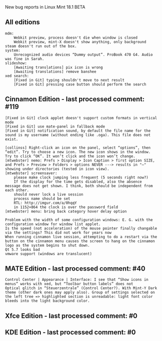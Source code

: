 New bug reports in Linux Mint 18.1 BETA

All editions
------------
    mdm:
        Webkit preview, process doesn't die when window is closed
        Webkit preview, mint-X doesn't show anything, only background
    steam doesn't run out of the box.
    system:
        Unrecognized audio devices “Dummy output”. ProBook 470 G4. Audio was fine in Sarah.
    slideshow:
        [Awaiting translations] pix icon is wrong
        [Awaiting translations] remove banshee
    xed search:
        [Fixed in Git] typing shouldn't move to next result
        [Fixed in Git] pressing case button should perform the search

Cinnamon Edition - last processed comment: #119
-----------------------------------------------
    [Fixed in Git] clock applet doesn't support custom formats in vertical mode
    [Fixed in Git] use mate-panel in fallback mode
    [Fixed in Git] notification sound, by default the file name for the sound is my username (without ending like .oga). This file does not exist.

    [collinss] Right-click an icon on the panel, select “options”, then “edit”. Try to choose a new icon. The new icon shows in the window. Try to click “OK”. It won’t click and the icon won’t change.
    [mtwebster] nemo: Prefs > Display > Icon Caption > first option SIZE, and Prefs > Preview > Folders > options NEVER ---> results in "–" showing under directories (tested in icon view).
    [mtwebster] screensaver:
        please make clock jumping less frequent (5 seconds right now?)
        If the display for the time gets disabled, also the absence message does not get shown. I think, both should be independent from each other.
        should never lock a live session
        process name should be set
        RTL: http://imgur.com/a/0hqqY
        in 1152×864 the clock is over the password field
    [mtwebster] menu: bring back category hover delay option

    Problem with the width of some configuration windows: E. G. with the configuration window for window list applet.
    Is the speed (not acceleration) of the mouse pointer finally changable via the settings? This did not work for years now
    When running cinnamon live session, attempting to do a restart via the button on the cinnamon menu causes the screen to hang on the cinnamon logo as the system begins to shut down.
    Qt 5.7 looks bad
    vmware support (windows are translucent)

MATE Edition - last processed comment: #40
------------------------------------------
    Control Center | Appearance | Interface: I see that “Show icons in menus” works with xed, but “Toolbar button labels” does not
    Optical glitch in “Steuerzentrale” (Control Center?). With Mint-Y Dark theme (other dark ones may apply also). Group of settings selected on the left tree => highlighted section is unreadable: light font color bleeds into the light background color.

Xfce Edition - last processed comment: #0
-------------------------------------------

KDE Edition - last processed comment: #0
-----------------------------------------


